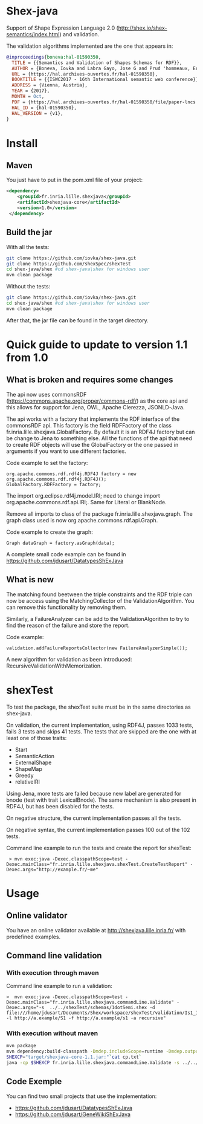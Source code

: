 # Shex-java
Support of Shape Expression Language 2.0 (http://shex.io/shex-semantics/index.html) and validation.

The validation algorithms implemented are the one that appears in:
```bibtex
@inproceedings{boneva:hal-01590350,
  TITLE = {{Semantics and Validation of Shapes Schemas for RDF}},
  AUTHOR = {Boneva, Iovka and Labra Gayo, Jose G and Prud 'hommeaux, Eric G},
  URL = {https://hal.archives-ouvertes.fr/hal-01590350},
  BOOKTITLE = {{ISWC2017 - 16th International semantic web conference}},
  ADDRESS = {Vienna, Austria},
  YEAR = {2017},
  MONTH = Oct,
  PDF = {https://hal.archives-ouvertes.fr/hal-01590350/file/paper-lncs.pdf},
  HAL_ID = {hal-01590350},
  HAL_VERSION = {v1},
}
```

# Install

## Maven

You just have to put in the pom.xml file of your project:
```xml
<dependency>
  	<groupId>fr.inria.lille.shexjava</groupId>
  	<artifactId>shexjava-core</artifactId>
  	<version>1.0</version>
 </dependency>
```

## Build the jar

With all the tests:
```sh
git clone https://github.com/iovka/shex-java.git
git clone https://github.com/shexSpec/shexTest
cd shex-java/shex #cd shex-java\shex for windows user
mvn clean package
```

Without the tests:
```sh
git clone https://github.com/iovka/shex-java.git
cd shex-java/shex #cd shex-java\shex for windows user
mvn clean package
```

After that, the jar file can be found in the target directory.

# Quick guide to update to version 1.1 from 1.0

## What is broken and requires some changes

The api now uses commonsRDF (https://commons.apache.org/proper/commons-rdf/) as the core api and this allows for support for Jena, OWL, Apache Clerezza, JSONLD-Java.

The api works with a factory that implements the RDF interface of the commonsRDF api. This factory is the field RDFFactory of the class fr.inria.lille.shexjava.GlobalFactory. By default it is an RDF4J factory but can be change to Jena to something else. All the functions of the api that need to create RDF objects will use the GlobalFactory or the one passed in arguments if you want to use different factories.

Code example to set the factory:

```
org.apache.commons.rdf.rdf4j.RDF4J factory = new org.apache.commons.rdf.rdf4j.RDF4J();
GlobalFactory.RDFFactory = factory;
```

The import org.eclipse.rdf4j.model.IRI; need to change import org.apache.commons.rdf.api.IRI;. Same for Literal or BlankNode.

Remove all imports to class of the package fr.inria.lille.shexjava.graph. The graph class used is now org.apache.commons.rdf.api.Graph. 

Code example to create the graph: 
```
Graph dataGraph = factory.asGraph(data);
```

A complete small code example can be found in https://github.com/jdusart/DatatypesShExJava

## What is new

The matching found beetween the triple constraints and the RDF triple can now be access using the MatchingCollector of the ValidationAlgorithm. You can remove this functionality by removing them.

Similarly, a FailureAnalyzer can be add to the ValidationAlgorithm to try to find the reason of the failure and store the report.

Code example:
```
validation.addFailureReportsCollector(new FailureAnalyzerSimple());
```

A new algorithm for validation as been introduced: RecursiveValidationWithMemorization.



# shexTest

To test the package, the shexTest suite must be in the same directories as shex-java.

On validation, the current implementation, using RDF4J, passes 1033 tests, fails 3 tests and skips 41 tests.
The tests that are skipped are the one with at least one of those traits:
 - Start
 - SemanticAction
 - ExternalShape
 - ShapeMap
 - Greedy
 - relativeIRI

Using Jena, more tests are failed because new label are generated for bnode (test with trait LexicalBnode). The same mechanism is also present in RDF4J, but has been disabled for the tests.
 

On negative structure, the current implementation passes all the tests.

On negative syntax, the current implementation passes 100 out of the 102 tests. 

Command line example to run the tests and create the report for shexTest: 
```
 > mvn exec:java -Dexec.classpathScope=test -Dexec.mainClass="fr.inria.lille.shexjava.shexTest.CreateTestReport" -Dexec.args="http://example.fr/~me"
 ```
 

# Usage

## Online validator

You have an online validator available at http://shexjava.lille.inria.fr/ with predefined examples.


## Command line validation

### With execution through maven

 Command line example to run a validation:
 ```
 >  mvn exec:java -Dexec.classpathScope=test -Dexec.mainClass="fr.inria.lille.shexjava.commandLine.Validate" -Dexec.args="-s  ../../shexTest/schemas/1dotSemi.shex -d file:///home/jdusart/Documents/Shex/workspace/shexTest/validation/Is1_Ip1_Io1.ttl -l http://a.example/S1 -f http://a.example/s1 -a recursive" 
 ```

### With execution without maven

```sh
mvn package
mvn dependency:build-classpath -Dmdep.includeScope=runtime -Dmdep.outputFile=cp.txt
SHEXCP="target/shexjava-core-1.1.jar:"`cat cp.txt`
java -cp $SHEXCP fr.inria.lille.shexjava.commandLine.Validate -s ../../shexTest/schemas/1dotSemi.shex -d https://raw.githubusercontent.com/shexSpec/shexTest/master/validation/Is1_Ip1_Io1.ttl   -l http://a.example/S1 -f http://a.example/s1 -a recursive
```

## Code Exemple

You can find two small projects that use the implementation:
 - https://github.com/jdusart/DatatypesShExJava
 - https://github.com/jdusart/GeneWikiShExJava
 



